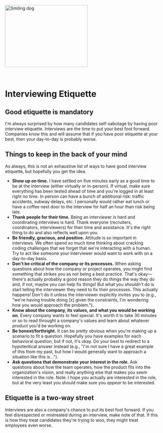 <img style="margin: 0 auto; max-width:17rem; margin-bottom: 2rem" width="272" height="204" alt="Smiling dog" src="/dog.png" />

# Interviewing Etiquette

<star />

## Good etiquette is mandatory

I'm always surprised by how many candidates self-sabotage by having poor interview etiquette. Interviews are the time to put your best foot forward. Companies know this and will assume that if you have poor etiquette at your best, then your day-to-day is probably worse.

## Things to keep in the back of your mind

As always, this is not an exhaustive list of ways to have good interview etiquette, but hopefully you get the idea.

- **Show up on time.** I have settled on five minutes early as a good time to be at the interview (either virtually or in-person). If virtual, make sure everything has been tested ahead of time and you're logged in at least right no time. In person can have a bunch of additional risk: traffic accidents, subway delays, etc. I personally would rather eat lunch or have a coffee next door to the interview for half an hour than risk being late.
- **Thank people for their time.** Being an interviewer is hard and coordinating interviews is hard. Thank everyone (recruiters, coordinators, interviewers) for their time and assistance. It's the right thing to do and also reflects well upon you.
- **Be friendly, gracious, and positive.** Attitude is so important in interviews. We often spend so much time thinking about cracking coding challenges that we forget that we're interacting with a human. Try to act like someone your interviewer would want to work with on a day-to-day basis.
- **Don't be critical of the company or its processes.** When asking questions about how the company or project operates, you might find something that strikes you as not being a best practice. That's okay&mdash;there's actually probably a good reason they do things the way they do and, if not, maybe you can help fix things! But what you _shouldn't_ do is start telling the interviewer they need to fix their processes. This actually happens! Don't do it unless the interviewer explicitly invites you to (e.g., "we're having trouble doing [x] given the constraints, I'm wondering how you would approach the problem.").
- **Know about the company, its values, and what you would be working on.** Every company wants to feel special. It's worth it to take 30 minutes or so to read throught a company's values and learn about whatever product you'd be working on.
- **Be honest/forthright.** It can be pretty obvious when you're making up a scenario to fit a question. Hopefully you have examples for each behavioral question, but if not, it's okay. Do your best to redirect to a hypotentical answer instead (e.g., "I'm not sure I have a great example of this from my past, but how I would generally want to approach a situation like this is...").
- **Ask questions that demonstrate your interest in the role.** Ask questions about how the team operates, how the product fits into the organization's vision, and really anything else that makes you seem interested in the role. Note: I hope you actually are interested in the role, but at the very least you should make sure you _appear_ to be interested.

## Etiquette is a two-way street

Interviews are also a company's chance to put its best foot forward. If you feel disrespected or mistreated during an interview, make note of that. If this is how they treat candidates they're trying to woo, they might treat employees even worse.

<star expanded="true" />
